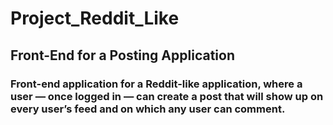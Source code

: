 # Project_Reddit_Like


## Front-End for a Posting Application

### Front-end application for a Reddit-like application, where a user — once logged in — can create a post that will show up on every user’s feed and on which any user can comment.